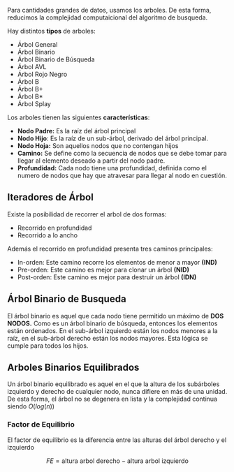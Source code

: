 Para cantidades grandes de datos, usamos los arboles. De esta forma, reducimos la complejidad computaicional del algoritmo de busqueda.

Hay distintos **tipos** de arboles:

- Árbol General
- Árbol Binario
- Árbol Binario de Búsqueda
- Árbol AVL
- Árbol Rojo Negro
- Árbol B
- Árbol B+
- Árbol B*
- Árbol Splay

Los arboles tienen las siguientes **características**:

- **Nodo Padre:** Es la raíz del árbol principal
- **Nodo Hijo**: Es la raíz de un sub-árbol, derivado del árbol principal.
- **Nodo Hoja:** Son aquellos nodos que no contengan hijos
- **Camino:** Se define como la secuencia de nodos que se debe tomar para llegar al elemento deseado a partir del nodo padre.
- **Profundidad:** Cada nodo tiene una profundidad, definida como el numero de nodos que hay que atravesar para llegar al nodo en cuestión.

## Iteradores de Árbol

Existe la posibilidad de recorrer el arbol de dos formas:

- Recorrido en profundidad
- Recorrido a lo ancho

Además el recorrido en profundidad presenta tres caminos principales:

- In-orden: Este camino recorre los elementos de menor a mayor **(IND)**
- Pre-orden: Este camino es mejor para clonar un árbol **(NID)**
- Post-orden: Este camino es mejor para destruir un árbol **(IDN)**

## Árbol Binario de Busqueda

El árbol binario es aquel que cada nodo tiene permitido un máximo de **DOS NODOS.** Como es un árbol binario de búsqueda, entonces los elementos están ordenados. En el sub-árbol izquierdo están los nodos menores a la raíz, en el sub-árbol derecho están los nodos mayores. Esta lógica se cumple para todos los hijos.

## Arboles Binarios Equilibrados

Un árbol binario equilibrado es aquel en el que la altura de los subárboles izquierdo y derecho de cualquier nodo, nunca difiere en más de una unidad. De esta forma, el árbol no se degenera en lista y la complejidad continua siendo $O(log(n))$

### Factor de Equilibrio

El factor de equilibrio es la diferencia entre las alturas del árbol derecho y el izquierdo

$$
FE = \text{altura arbol derecho} -\text{altura arbol izquierdo}
$$
